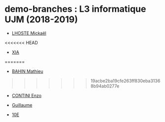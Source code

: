 ﻿# demo-branches : L3 informatique UJM (2018-2019)

* [LHOSTE Mickaël](students/mlhoste.md "Mickaël LHOSTE, mlhoste pour les intimes...")

<<<<<<< HEAD
* [XIA](students/pret.md "coucou")


=======
* [BAHIN Mathieu](students/MathieuB.md "Mathieu Bahin")
>>>>>>> 19acbe2ba19cfe263ff830eba31368b94ab0277e

* [CONTINI Enzo](students/econtini.md "Enzo CONTINI, zizou pour les intimes...")

* [Guillaume](students/guillaume.md "")

* [10E](students/10E.md "le 10E voila")
